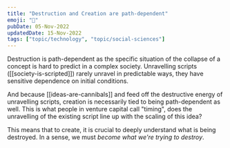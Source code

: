 ```yaml
---
title: "Destruction and Creation are path-dependent"
emoji: "🤯"
pubDate: 05-Nov-2022
updatedDate: 15-Nov-2022
tags: ["topic/technology", "topic/social-sciences"]
---
```


Destruction is path-dependent as the specific situation of the collapse of a concept is hard to predict in a complex society. Unravelling scripts ([[society-is-scripted]]) rarely unravel in predictable ways, they have sensitive dependence on initial conditions.

And because [[ideas-are-cannibals]] and feed off the destructive energy of unravelling scripts, creation is necessarily tied to being path-dependent as well. This is what people in venture capital call "timing", does the unravelling of the existing script line up with the scaling of this idea?

This means that to create, it is crucial to deeply understand what is being destroyed. In a sense, we must _become what we're trying to destroy_.